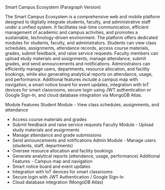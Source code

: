 Smart Campus Ecosystem (Paragraph Version)

The Smart Campus Ecosystem is a comprehensive web and mobile platform designed to digitally integrate students, faculty, and administrative staff under a unified system. It facilitates real-time communication, efficient management of academic and campus activities, and promotes a sustainable, technology-driven environment. The platform offers dedicated modules for students, faculty, and administrators. Students can view class schedules, assignments, attendance records, access course materials, grades, submit feedback, and raise service requests. Faculty members can upload study materials and assignments, manage attendance, submit grades, and send announcements and notifications. Administrators can efficiently manage users, departments, resource allocation, and facility bookings, while also generating analytical reports on attendance, usage, and performance. Additional features include a campus map with navigation, a smart notice board for event updates, integration with IoT devices for smart classrooms, secure login using JWT authentication or Google Sign-In, and cloud database integration via MongoDB Atlas.


Module	Features
Student Module	- View class schedules, assignments, and attendance
- Access course materials and grades
- Submit feedback and raise service requests
Faculty Module	- Upload study materials and assignments
- Manage attendance and grade submissions
- Send announcements and notifications
Admin Module	- Manage users (students, staff, departments)
- Oversee resource allocation and facility bookings
- Generate analytical reports (attendance, usage, performance)
Additional Features	- Campus map and navigation
- Smart notice board and event updates
- Integration with IoT devices for smart classrooms
- Secure login with JWT Authentication / Google Sign-In
- Cloud database integration (MongoDB Atlas)
